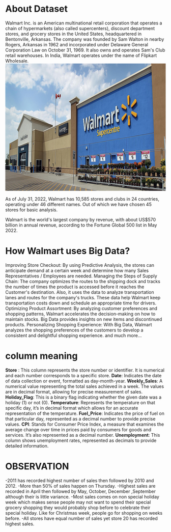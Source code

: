 # About Dataset
Walmart Inc. is an American multinational retail corporation that operates a chain of hypermarkets (also called supercenters), discount department stores, and grocery stores in the United States, headquartered in Bentonville, Arkansas. The company was founded by Sam Walton in nearby Rogers, Arkansas in 1962 and incorporated under Delaware General Corporation Law on October 31, 1969. It also owns and operates Sam's Club retail warehouses. In India, Walmart operates under the name of Flipkart Wholesale.
<img src="https://github.com/kandelsatish/Walmart_Sales_Prediction/blob/main/static/images/hello_walmart.jpg" alt="alt text" width="900" height="400">

As of July 31, 2022, Walmart has 10,585 stores and clubs in 24 countries, operating under 46 different names. Out of which we have chosen 45 stores for basic analysis.


Walmart is the world's largest company by revenue, with about US$570 billion in annual revenue, according to the Fortune Global 500 list in May 2022.


# How Walmart uses Big Data?
Improving Store Checkout: By using Predictive Analysis, the stores can anticipate demand at a certain week and determine how many Sales Representatives / Employees are needed.
Managing the Steps of Supply Chain: The company optimizes the routes to the shipping dock and tracks the number of times the product is accessed before it reaches the Customer's destination. Also, it uses the data to analyze transportation lanes and routes for the company's trucks. These data help Walmart keep transportation costs down and schedule an appropriate time for drivers.
Optimizing Product Assortment: By analyzing customer preferences and shopping patterns, Walmart accelerates the decision-making on how to maintain stocks. Big Data provides insights on new items and discontinued products.
Personalizing Shopping Experience: With Big Data, Walmart analyzes the shopping preferences of the customers to develop a consistent and delightful shopping experience.
and much more…

# column meaning
**Store** : This column represents the store number or identifier. It is numerical and each number corresponds to a specific store.
**Date**: Indicates the date of data collection or event, formatted as day-month-year.
**Weekly_Sales**: A numerical value representing the total sales achieved in a week. The values are in decimal format, allowing for precise measurement of sales.
**Holiday_Flag**: This is a binary flag indicating whether the given date was a holiday (1) or not (0).
**Temperature**: Represents the temperature on that specific day, it’s in decimal format which allows for an accurate representation of the temperature.
**Fuel_Price**: Indicates the price of fuel on that particular day, represented as a decimal number to provide precise values.
**CPI**: Stands for Consumer Price Index, a measure that examines the average change over time in prices paid by consumers for goods and services. It’s also represented as a decimal number.
**Unemployment**: This column shows unemployment rates, represented as decimals to provide detailed information.

 # OBSERVATION
-2011 has recorded highest number of sales then followed by 2010 and 2012.
-More than 50% of sales happen on Thursday.
-Highest sales are recorded in April then followed by May, October, December ,September although their is little variance.
-Most sales comes on non special holiday week which makes sense people may not want to spend their special grocery shopping they would probably shop before to celebrate their special holiday. Like for Christmas week, people go for shopping on weeks before.
-All stores have equal number of sales yet store 20 has recorded highest sales.



